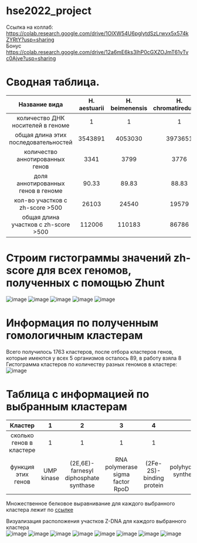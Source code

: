 # hse2022_project

Ссылка на коллаб: https://colab.research.google.com/drive/1OlXW54U6pglytdSzLrwvx5x574kZYRtY?usp=sharing  
Бонус https://colab.research.google.com/drive/12a6mE6ks3lhP0cGXZOJmT61yTvc0Ajve?usp=sharing  
# Сводная таблица. 
| Название вида | H. aestuarii | Н. beimenensis | H. chromatireducens | H. elongatae | H. socia |
| :---: | :---: | :---: | :---: | :---: | :---: |
| количество ДНК носителей в геноме | 1 | 1 | 1 | 1 | 1 |
| общая длина этих последовательностей | 3543891 | 4053030 | 3973651 | 4061825 | 4753299 |
| количество аннотированных генов | 3341 | 3799 | 3776 | 3802 | 4534 |
| доля аннотированных генов в геноме | 90.33 | 89.83 | 88.83 | 90.34 | 90.04 |
| кол-во участков с zh-score >500 | 26103 | 24540 | 19579 | 26136 | 40009 |
| общая длина участков с zh-score >500 | 112006 | 110183 | 86786 | 112573 | 166561 |  

# Строим гистограммы значений zh-score для всех геномов, полученных с помощью Zhunt  
![image](https://user-images.githubusercontent.com/60805733/173428127-f96d16fa-9d71-4f45-86ee-9a0e1c95c326.png)
![image](https://user-images.githubusercontent.com/60805733/173428158-cdca809a-7f96-49d8-82ab-e10bfc7f4fe2.png)
![image](https://user-images.githubusercontent.com/60805733/173428220-1f1b1700-3228-49e3-8cb4-26396ec71342.png)
![image](https://user-images.githubusercontent.com/60805733/173428237-d20ba9ef-1ceb-4080-92cf-76c65a933835.png)
![image](https://user-images.githubusercontent.com/60805733/173428266-f94027af-4ec5-49a7-8d36-b4939b42e059.png)


# Информация по полученным гомологичным кластерам
Всего получилось 1763 кластеров, после отбора кластеров генов, которые имеются у всех 5 организмов осталось 89, в работу взяла 8  
Гистограмма кластеров по количеству разных геномов в кластере:  
![image](https://user-images.githubusercontent.com/60805733/173427226-4900b2d3-5123-457c-b14e-10eebed48cbb.png)


# Таблица с информацией по выбранным кластерам  

| Кластер | 1 | 2 | 3 | 4 | 5 | 6 | 7 | 8 |
| :---: | :---: | :---: | :---: | :---: | :---: | :---: | :---: | :---: |
| сколько генов в кластере | 1 | 1 | 1 | 1 | 1 | 1 | 1 | 1 | 1 | 1 |
| функция этих генов | UMP kinase | (2E,6E)-farnesyl diphosphate synthase | RNA polymerase sigma factor RpoD | (2Fe-2S)-binding protein | polyhydroxyalkanoate synthesis repressor PhaR | 50S ribosomal protein L34 | ribonuclease P protein component | exodeoxyribonuclease V subunit alpha |


Множественное белковое выравнивание для каждого выбранного кластера лежит по [ссылке](https://github.com/tomat8jpg/hse2022_project/tree/main/clusters/raw)


Визуализация расположения участков Z-DNA для каждого выбранного кластера  
![image](https://user-images.githubusercontent.com/60805733/173688229-a0d56dcd-9657-4cf4-9c9c-6129c8c55b4b.png)
![image](https://user-images.githubusercontent.com/60805733/173688248-ca22b08c-c570-43eb-89ef-524b9ea3fe9c.png)
![image](https://user-images.githubusercontent.com/60805733/173688276-97ca5af5-5e3b-4c2f-b1c4-f8db3a78f0a8.png)
![image](https://user-images.githubusercontent.com/60805733/173688298-ebbad560-8673-4e43-a8f7-47c2ce28e8ac.png)
![image](https://user-images.githubusercontent.com/60805733/173688328-69314c43-4e2e-4f98-b149-4e717f012e6a.png)
![image](https://user-images.githubusercontent.com/60805733/173688351-9069d10c-a725-48ba-8a54-870c58dc4cfd.png)
![image](https://user-images.githubusercontent.com/60805733/173688367-54d9af0c-ad00-485b-be38-49329e1a293e.png)
![image](https://user-images.githubusercontent.com/60805733/173688401-ea3b4a07-ee79-4af2-a8df-a153daa59f90.png)



